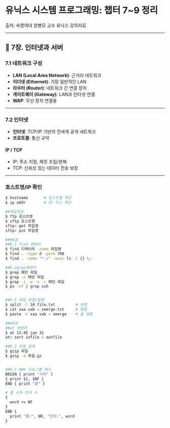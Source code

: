 # 유닉스 시스템 프로그래밍: 챕터 7~9 정리

출처: 숙명여대 창병모 교수 유닉스 강의자료

---

## 📡 7장. 인터넷과 서버

### 7.1 네트워크 구성

- **LAN (Local Area Network)**: 근거리 네트워크
- **이더넷 (Ethernet)**: 가장 일반적인 LAN
- **라우터 (Router)**: 네트워크 간 연결 장치
- **게이트웨이 (Gateway)**: LAN과 인터넷 연결
- **WAP**: 무선 장치 연결용

---

### 7.2 인터넷

- **인터넷**: TCP/IP 기반의 전세계 공개 네트워크
- **프로토콜**: 통신 규약

#### IP / TCP

- IP: 주소 지정, 패킷 조립/분해
- TCP: 신뢰성 있는 데이터 전송 보장

---

### 호스트명/IP 확인

```bash
$ hostname       # 호스트명 확인
$ ip addr        # IP 주소 확인

##파일전송
$ ftp 호스트명
$ sftp 호스트명
sftp> get 파일명
sftp> put 파일명

###8장
##8.1 find 명령어
$ find 디렉터리 -name 파일명
$ find . -type d -perm 700
$ find . -name "*.c" -exec ls -l {} \;

##8.2grep명령어
$ grep 패턴 파일
$ grep -n 패턴 파일
$ grep -i -w -v -c 패턴 파일
$ ps -ef | grep ssh


##8.5 파일 분할/합병  
$ split -l 10 file.txt         # 분할
$ cat xaa xab > xmerge.txt     # 병합
$ paste -s xaa xab > xmerge    # 줄 병합

###9장
##at 명령어
$ at 11:45 jan 31
at> sort infile > outfile

##9.3 파일 압축
$ gzip 파일
$ gzip -d 파일.gz


##9.5 AWK 프로그램 예시
BEGIN { print "시작" }
{ print $1, $NF }
END { print "끝" }

# 줄 수와 단어 수
{
  word += NF
}
END {
  print "줄:", NR, "단어:", word
}



